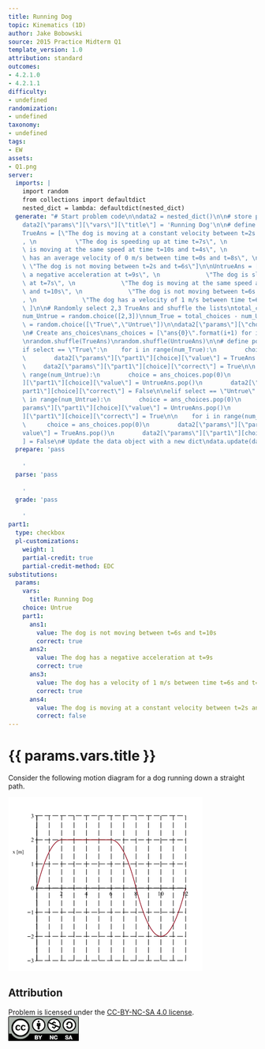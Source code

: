 ```yaml
---
title: Running Dog
topic: Kinematics (1D)
author: Jake Bobowski
source: 2015 Practice Midterm Q1
template_version: 1.0
attribution: standard
outcomes:
- 4.2.1.0
- 4.2.1.1
difficulty:
- undefined
randomization:
- undefined
taxonomy:
- undefined
tags:
- EW
assets:
- Q1.png
server:
  imports: |
    import random
    from collections import defaultdict
    nested_dict = lambda: defaultdict(nested_dict)
  generate: "# Start problem code\n\ndata2 = nested_dict()\n\n# store phrases etc\n\
    data2[\"params\"][\"vars\"][\"title\"] = 'Running Dog'\n\n# define useful variables/lists\n\
    TrueAns = [\"The dog is moving at a constant velocity between t=2s and t=6s\"\
    , \n           \"The dog is speeding up at time t=7s\", \n           \"The dog\
    \ is moving at the same speed at time t=10s and t=4s\", \n           \"The dog\
    \ has an average velocity of 0 m/s between time t=0s and t=8s\", \n          \
    \ \"The dog is not moving between t=2s and t=6s\"]\n\nUntrueAns = [\"The dog has\
    \ a negative acceleration at t=9s\", \n             \"The dog is slowing down\
    \ at t=7s\", \n             \"The dog is moving at the same speed at time t=8s\
    \ and t=10s\", \n             \"The dog is not moving between t=6s and t=10s\"\
    , \n             \"The dog has a velocity of 1 m/s between time t=6s and t=10s\"\
    \ ]\n\n# Randomly select 2,3 TrueAns and shuffle the lists\ntotal_choices = 4\n\
    num_Untrue = random.choice([2,3])\nnum_True = total_choices - num_Untrue\nselect\
    \ = random.choice([\"True\",\"Untrue\"])\n\ndata2[\"params\"][\"choice\"] = select\n\
    \n# Create ans_choices\nans_choices = [\"ans{0}\".format(i+1) for i in range(total_choices)]\n\
    \nrandom.shuffle(TrueAns)\nrandom.shuffle(UntrueAns)\n\n# define possible answers\n\
    if select == \"True\":\n    for i in range(num_True):\n        choice = ans_choices.pop(0)\n\
    \        data2[\"params\"][\"part1\"][choice][\"value\"] = TrueAns.pop()\n   \
    \     data2[\"params\"][\"part1\"][choice][\"correct\"] = True\n\n    for i in\
    \ range(num_Untrue):\n        choice = ans_choices.pop(0)\n        data2[\"params\"\
    ][\"part1\"][choice][\"value\"] = UntrueAns.pop()\n        data2[\"params\"][\"\
    part1\"][choice][\"correct\"] = False\n\nelif select == \"Untrue\":\n    for i\
    \ in range(num_Untrue):\n        choice = ans_choices.pop(0)\n        data2[\"\
    params\"][\"part1\"][choice][\"value\"] = UntrueAns.pop()\n        data2[\"params\"\
    ][\"part1\"][choice][\"correct\"] = True\n\n    for i in range(num_True):\n  \
    \      choice = ans_choices.pop(0)\n        data2[\"params\"][\"part1\"][choice][\"\
    value\"] = TrueAns.pop()\n        data2[\"params\"][\"part1\"][choice][\"correct\"\
    ] = False\n# Update the data object with a new dict\ndata.update(data2)\n"
  prepare: 'pass

    '
  parse: 'pass

    '
  grade: 'pass

    '
part1:
  type: checkbox
  pl-customizations:
    weight: 1
    partial-credit: true
    partial-credit-method: EDC
substitutions:
  params:
    vars:
      title: Running Dog
    choice: Untrue
    part1:
      ans1:
        value: The dog is not moving between t=6s and t=10s
        correct: true
      ans2:
        value: The dog has a negative acceleration at t=9s
        correct: true
      ans3:
        value: The dog has a velocity of 1 m/s between time t=6s and t=10s
        correct: true
      ans4:
        value: The dog is moving at a constant velocity between t=2s and t=6s
        correct: false
---
```

# {{ params.vars.title }}
Consider the following motion diagram for a dog running down a straight path.

<img src="Q1.png" alt= "A displacement time graph showing the dog increasing by 2 meters from t equals 0 seconds to t equals 2 seconds. The dog is not moving from t equals 2 seconds to t equals 6 seconds. The dog decreases 2 meters from t equals 6 seconds to t equals 8 seconds. The dog decreases to negative 2 meters from t equals 8 second to t equals 10 seconds. The dog increases 2 meters from t equals 10 seconds to t equals 12 seconds.">

## Attribution

Problem is licensed under the [CC-BY-NC-SA 4.0 license](https://creativecommons.org/licenses/by-nc-sa/4.0/).
![The Creative Commons 4.0 license requiring attribution-BY, non-commercial-NC, and share-alike-SA license.](https://raw.githubusercontent.com/firasm/bits/master/by-nc-sa.png)
